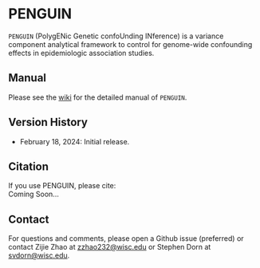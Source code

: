 # PENGUIN
`PENGUIN` (PolygENic Genetic confoUnding INference) is a variance component analytical framework to control for genome-wide confounding effects in epidemiologic association studies.

## Manual
Please see the [wiki](https://github.com/qlu-lab/PENGUIN/wiki) for the detailed manual of `PENGUIN`.

## Version History
* February 18, 2024: Initial release.

## Citation
If you use PENGUIN, please cite:   
Coming Soon...

## Contact
For questions and comments, please open a Github issue (preferred) or contact Zijie Zhao at [zzhao232@wisc.edu](mailto:zzhao232@wisc.edu) or Stephen Dorn at [svdorn@wisc.edu](mailto:svdorn@wisc.edu).
